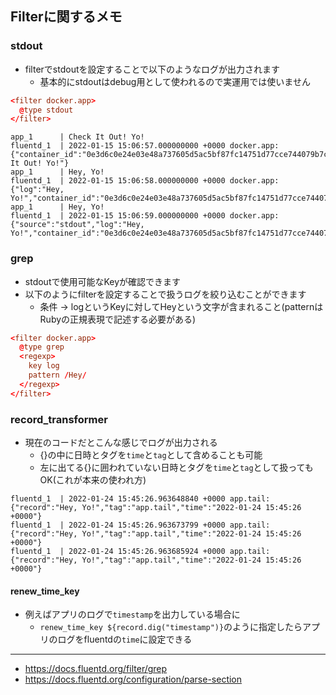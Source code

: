 ## Filterに関するメモ
### stdout

- filterでstdoutを設定することで以下のようなログが出力されます
  - 基本的にstdoutはdebug用として使われるので実運用では使いません

```conf
<filter docker.app>
  @type stdout
</filter>
```

```log
app_1      | Check It Out! Yo!
fluentd_1  | 2022-01-15 15:06:57.000000000 +0000 docker.app: {"container_id":"0e3d6c0e24e03e48a737605d5ac5bf87fc14751d77cce744079b7c25eeb2e01b","container_name":"/fluentd_app_1","source":"stdout","log":"Check It Out! Yo!"}
app_1      | Hey, Yo!
fluentd_1  | 2022-01-15 15:06:58.000000000 +0000 docker.app: {"log":"Hey, Yo!","container_id":"0e3d6c0e24e03e48a737605d5ac5bf87fc14751d77cce744079b7c25eeb2e01b","container_name":"/fluentd_app_1","source":"stdout"}
app_1      | Hey, Yo!
fluentd_1  | 2022-01-15 15:06:59.000000000 +0000 docker.app: {"source":"stdout","log":"Hey, Yo!","container_id":"0e3d6c0e24e03e48a737605d5ac5bf87fc14751d77cce744079b7c25eeb2e01b","container_name":"/fluentd_app_1"}
```

### grep

- stdoutで使用可能なKeyが確認できます
- 以下のようにfilterを設定することで扱うログを絞り込むことができます
  - 条件 -> logというKeyに対してHeyという文字が含まれること(patternはRubyの正規表現で記述する必要がある)

```conf
<filter docker.app>
  @type grep
  <regexp>
    key log
    pattern /Hey/
  </regexp>
</filter>
```

### record_transformer

- 現在のコードだとこんな感じでログが出力される
  - {}の中に日時とタグを`time`と`tag`として含めることも可能
  - 左に出てる{}に囲われていない日時とタグを`time`と`tag`として扱ってもOK(これが本来の使われ方)

```log
fluentd_1  | 2022-01-24 15:45:26.963648840 +0000 app.tail: {"record":"Hey, Yo!","tag":"app.tail","time":"2022-01-24 15:45:26 +0000"}
fluentd_1  | 2022-01-24 15:45:26.963673799 +0000 app.tail: {"record":"Hey, Yo!","tag":"app.tail","time":"2022-01-24 15:45:26 +0000"}
fluentd_1  | 2022-01-24 15:45:26.963685924 +0000 app.tail: {"record":"Hey, Yo!","tag":"app.tail","time":"2022-01-24 15:45:26 +0000"}
```

#### renew_time_key

- 例えばアプリのログで`timestamp`を出力している場合に
  - `renew_time_key ${record.dig("timestamp")}`のように指定したらアプリのログをfluentdの`time`に設定できる

---

- https://docs.fluentd.org/filter/grep
- https://docs.fluentd.org/configuration/parse-section
